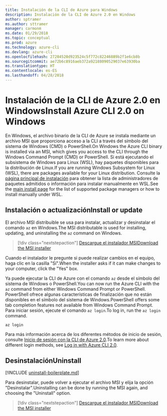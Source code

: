 ```yaml
---
title: Instalación de la CLI de Azure para Windows
description: Instalación de la CLI de Azure 2.0 en Windows
author: sptramer
ms.author: sttramer
manager: carmonm
ms.date: 01/29/2018
ms.topic: conceptual
ms.prod: azure
ms.technology: azure-cli
ms.devlang: azure-cli
ms.openlocfilehash: 27284520d923524c5f772c82246889b2f1e6cb8b
ms.sourcegitcommit: ae72b6c8916aeb372a92188090529037e63930ba
ms.translationtype: HT
ms.contentlocale: es-ES
ms.lasthandoff: 04/28/2018
---
```

# <a name="install-azure-cli-20-on-windows"></a><span data-ttu-id="31d62-103">Instalación de la CLI de Azure 2.0 en Windows</span><span class="sxs-lookup"><span data-stu-id="31d62-103">Install Azure CLI 2.0 on Windows</span></span>

<span data-ttu-id="31d62-104">En Windows, el archivo binario de la CLI de Azure se instala mediante un archivo MSI que proporciona acceso a la CLI a través del símbolo del sistema de Windows (CMD) o PowerShell.</span><span class="sxs-lookup"><span data-stu-id="31d62-104">On Windows the Azure CLI binary is installed via an MSI, which gives you access to the CLI through the Windows Command Prompt (CMD) or PowerShell.</span></span>
<span data-ttu-id="31d62-105">Si está ejecutando el subsistema de Windows para Linux (WSL), hay paquetes disponibles para la distribución de Linux.</span><span class="sxs-lookup"><span data-stu-id="31d62-105">If you are running Windows Subsystem for Linux (WSL), there are packages available for your Linux distribution.</span></span> <span data-ttu-id="31d62-106">Consulte la [página principal de instalación](install-azure-cli.md) para obtener la lista de administradores de paquetes admitidos o información para instalar manualmente en WSL.</span><span class="sxs-lookup"><span data-stu-id="31d62-106">See the [main install page](install-azure-cli.md) for the list of supported package managers or how to install manually under WSL.</span></span>

## <a name="install-or-update"></a><span data-ttu-id="31d62-107">Instalación o actualización</span><span class="sxs-lookup"><span data-stu-id="31d62-107">Install or update</span></span>

<span data-ttu-id="31d62-108">El archivo MSI distribuible se usa para instalar, actualizar y desinstalar el comando `az` en Windows.</span><span class="sxs-lookup"><span data-stu-id="31d62-108">The MSI distributable is used for installing, updating, and uninstalling the `az` command on Windows.</span></span>

> [!div class="nextstepaction"]
> [<span data-ttu-id="31d62-109">Descargue el instalador MSI</span><span class="sxs-lookup"><span data-stu-id="31d62-109">Download the MSI installer</span></span>](https://aka.ms/installazurecliwindows)

<span data-ttu-id="31d62-110">Cuando el instalador le pregunte si puede realizar cambios en el equipo, haga clic en la casilla "Sí".</span><span class="sxs-lookup"><span data-stu-id="31d62-110">When the installer asks if it can make changes to your computer, click the "Yes" box.</span></span>

<span data-ttu-id="31d62-111">Ya puede ejecutar la CLI de Azure con el comando `az` desde el símbolo del sistema de Windows o PowerShell.</span><span class="sxs-lookup"><span data-stu-id="31d62-111">You can now run the Azure CLI with the `az` command from either Windows Command Prompt or PowerShell.</span></span> <span data-ttu-id="31d62-112">PowerShell ofrece algunas características de finalización que no están disponibles en el símbolo del sistema de Windows.</span><span class="sxs-lookup"><span data-stu-id="31d62-112">PowerShell offers some tab completion features not available from Windows Command Prompt.</span></span> <span data-ttu-id="31d62-113">Para iniciar sesión, ejecute el comando `az login`.</span><span class="sxs-lookup"><span data-stu-id="31d62-113">To log in, run the `az login` command.</span></span>

```azurecli
az login
```

<span data-ttu-id="31d62-114">Para más información acerca de los diferentes métodos de inicio de sesión, consulte [Inicio de sesión con la CLI de Azure 2.0](authenticate-azure-cli.md).</span><span class="sxs-lookup"><span data-stu-id="31d62-114">To learn more about different login methods, see [Log in with Azure CLI 2.0](authenticate-azure-cli.md).</span></span>

## <a name="uninstall"></a><span data-ttu-id="31d62-115">Desinstalación</span><span class="sxs-lookup"><span data-stu-id="31d62-115">Uninstall</span></span>

[!INCLUDE [uninstall-boilerplate.md](includes/uninstall-boilerplate.md)]

<span data-ttu-id="31d62-116">Para desinstalar, puede volver a ejecutar el archivo MSI y elija la opción "Desinstalar".</span><span class="sxs-lookup"><span data-stu-id="31d62-116">Uninstalling can be done by running the MSI again, and choosing the "Uninstall" option.</span></span>

> [!div class="nextstepaction"]
> [<span data-ttu-id="31d62-117">Descargue el instalador MSI</span><span class="sxs-lookup"><span data-stu-id="31d62-117">Download the MSI installer</span></span>](https://aka.ms/installazurecliwindows)
